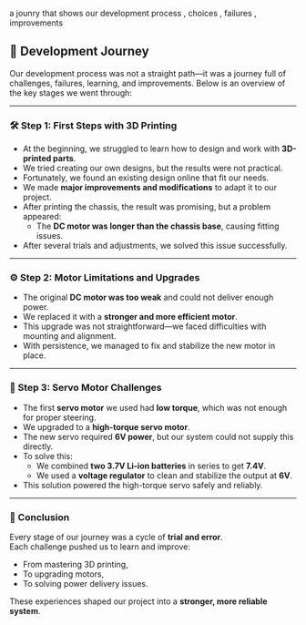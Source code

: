 a jounry that shows our development process , choices , failures , improvements

## 🚀 Development Journey

Our development process was not a straight path—it was a journey full of challenges, failures, learning, and improvements. Below is an overview of the key stages we went through:

---

### 🛠️ Step 1: First Steps with 3D Printing
- At the beginning, we struggled to learn how to design and work with **3D-printed parts**.  
- We tried creating our own designs, but the results were not practical.  
- Fortunately, we found an existing design online that fit our needs.  
- We made **major improvements and modifications** to adapt it to our project.  
- After printing the chassis, the result was promising, but a problem appeared:  
  - The **DC motor was longer than the chassis base**, causing fitting issues.  
- After several trials and adjustments, we solved this issue successfully.  

---

### ⚙️ Step 2: Motor Limitations and Upgrades
- The original **DC motor was too weak** and could not deliver enough power.  
- We replaced it with a **stronger and more efficient motor**.  
- This upgrade was not straightforward—we faced difficulties with mounting and alignment.  
- With persistence, we managed to fix and stabilize the new motor in place.  

---

### 🔧 Step 3: Servo Motor Challenges
- The first **servo motor** we used had **low torque**, which was not enough for proper steering.  
- We upgraded to a **high-torque servo motor**.  
- The new servo required **6V power**, but our system could not supply this directly.  
- To solve this:  
  - We combined **two 3.7V Li-ion batteries** in series to get **7.4V**.  
  - We used a **voltage regulator** to clean and stabilize the output at **6V**.  
- This solution powered the high-torque servo safely and reliably.  

---

### 🌟 Conclusion
Every stage of our journey was a cycle of **trial and error**.  
Each challenge pushed us to learn and improve:  
- From mastering 3D printing,  
- To upgrading motors,  
- To solving power delivery issues.  

These experiences shaped our project into a **stronger, more reliable system**.
